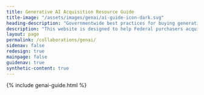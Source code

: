```yaml
---
title: Generative AI Acquisition Resource Guide
title-image: "/assets/images/genai/ai-guide-icon-dark.svg"
heading-description: "Governmentwide best practices for buying generative artificial intelligence."
description: "This website is designed to help Federal purchasers acquire generative AI and specialized computing infrastructure for their organizations."
layout: page
permalink: /collaborations/genai/
sidenav: false
redesign: true
mainpage: false
guidenav: true
synthetic-content: true
---
```


{% include genai-guide.html %}
